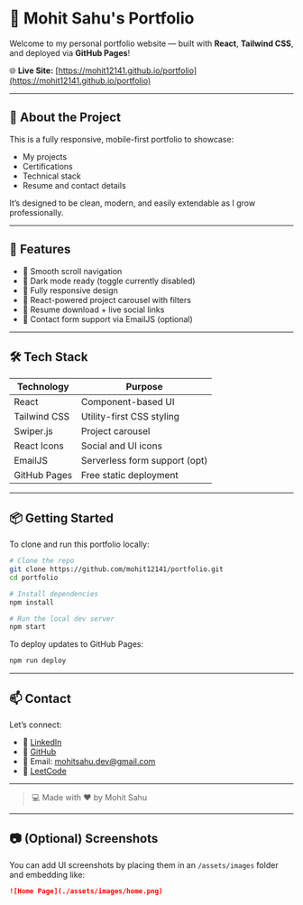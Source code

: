 # 🚀 Mohit Sahu's Portfolio

Welcome to my personal portfolio website — built with **React**, **Tailwind CSS**, and deployed via **GitHub Pages**!

🌐 **Live Site:** [https://mohit12141.github.io/portfolio](https://mohit12141.github.io/portfolio)

---

## 📌 About the Project

This is a fully responsive, mobile-first portfolio to showcase:

- My projects
- Certifications
- Technical stack
- Resume and contact details

It’s designed to be clean, modern, and easily extendable as I grow professionally.

---

## 🚀 Features

- 🔗 Smooth scroll navigation
- 🎨 Dark mode ready (toggle currently disabled)
- 📱 Fully responsive design
- 🧠 React-powered project carousel with filters
- 📄 Resume download + live social links
- 💬 Contact form support via EmailJS (optional)

---

## 🛠 Tech Stack

| Technology    | Purpose                         |
|---------------|----------------------------------|
| React         | Component-based UI              |
| Tailwind CSS  | Utility-first CSS styling       |
| Swiper.js     | Project carousel                |
| React Icons   | Social and UI icons             |
| EmailJS       | Serverless form support (opt)   |
| GitHub Pages  | Free static deployment          |

---

## 📦 Getting Started

To clone and run this portfolio locally:

```bash
# Clone the repo
git clone https://github.com/mohit12141/portfolio.git
cd portfolio

# Install dependencies
npm install

# Run the local dev server
npm start
```

To deploy updates to GitHub Pages:

```bash
npm run deploy
```

---

## 📫 Contact

Let’s connect:

- 💼 [LinkedIn](https://www.linkedin.com/in/mohit-sahu-89254b191/)
- 🐙 [GitHub](https://github.com/mohit12141)
- 📧 Email: mohitsahu.dev@gmail.com
- 🧠 [LeetCode](https://leetcode.com/u/mohit1412/)

---

> 💻 Made with ❤️ by Mohit Sahu

---

## 📷 (Optional) Screenshots

You can add UI screenshots by placing them in an `/assets/images` folder and embedding like:

```markdown
![Home Page](./assets/images/home.png)
```
